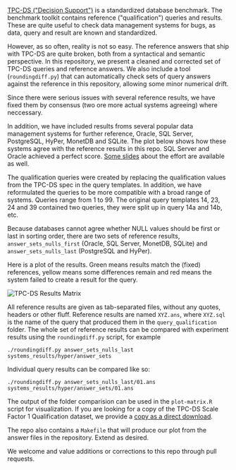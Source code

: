 [TPC-DS ("Decision Support")](http://www.tpc.org/tpcds/) is a standardized database benchmark. The benchmark toolkit contains reference ("qualification") queries and results. These are quite useful to check data management systems for bugs, as data, query and result are known and standardized.

However, as so often, reality is not so easy. The reference answers that ship with TPC-DS are quite broken, both from a syntactical and semantic perspective. In this repository, we present a cleaned and corrected set of TPC-DS queries and reference answers. We also include a tool (`roundingdiff.py`) that can automatically check sets of query answers against the reference in this repository, allowing some minor numerical drift. 

Since there were serious issues with several reference results, we have fixed them by consensus (two ore more actual systems agreeing) where neccessary. 

In addition, we have included results froms several popular data management systems for further reference, Oracle, SQL Server, PostgreSQL, HyPer, MonetDB and SQLite. The plot below shows how these systems agree with the reference results in this repo. SQL Server and Oracle achieved a perfect score. [Some slides](https://homepages.cwi.nl/~hannes/tpcds-slides.pdf) about the effort are available as well.

The qualification queries were created by replacing the qualification values from the TPC-DS spec in the query templates. In addition, we have reformulated the queries to be more compatible with a broad range of systems. Queries range from 1 to 99. The original query templates 14, 23, 24 and 39 contained two queries, they were split up in query 14a and 14b, etc.

Because databases cannot agree whether NULL values should be first or last in sorting order, there are two sets of reference results, `answer_sets_nulls_first` (Oracle, SQL Server, MonetDB, SQLite) and `answer_sets_nulls_last` (PostgreSQL and HyPer).

Here is a plot of the results. Green means results match the (fixed) references, yellow means some differences remain and red means the system failed to create a result for the query.

![TPC-DS Results Matrix](https://homepages.cwi.nl/~hannes/tpcds-matrix.png)


All reference results are given as tab-separated files, without any quotes, headers or other fluff. Reference results are named `XYZ.ans`, where `XYZ.sql` is the name of the query that produced them in the `query_qualification` folder. The whole set of reference results can be compared with experiment results using the `roundingdiff.py` script, for example

`./roundingdiff.py answer_sets_nulls_last systems_results/hyper/answer_sets`

Individual query results can be compared like so:

`./roundingdiff.py answer_sets_nulls_last/01.ans systems_results/hyper/answer_sets/01.ans`

The output of the folder comparision can be used in the `plot-matrix.R` script for visualization. If you are looking for a copy of the TPC-DS Scale Factor 1 Qualification dataset, we provide a [copy as a direct download](https://homepages.cwi.nl/~hannes/tpcds-sf1-xz/).

The repo also contains a `Makefile` that will produce our plot from the answer files in the repository. Extend as desired.

We welcome and value additions or corrections to this repo through pull requests. 
